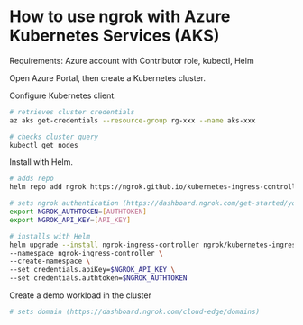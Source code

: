 # How to use ngrok with Azure Kubernetes Services (AKS)

Requirements: Azure account with Contributor role, kubectl, Helm

Open Azure Portal, then create a Kubernetes cluster.

Configure Kubernetes client.

```bash
# retrieves cluster credentials
az aks get-credentials --resource-group rg-xxx --name aks-xxx

# checks cluster query
kubectl get nodes
```

Install with Helm.

```bash
# adds repo
helm repo add ngrok https://ngrok.github.io/kubernetes-ingress-controller

# sets ngrok authentication (https://dashboard.ngrok.com/get-started/your-authtoken, https://dashboard.ngrok.com/api)
export NGROK_AUTHTOKEN=[AUTHTOKEN]
export NGROK_API_KEY=[API_KEY]

# installs with Helm
helm upgrade --install ngrok-ingress-controller ngrok/kubernetes-ingress-controller \
--namespace ngrok-ingress-controller \
--create-namespace \
--set credentials.apiKey=$NGROK_API_KEY \
--set credentials.authtoken=$NGROK_AUTHTOKEN
```

Create a demo workload in the cluster

```bash
# sets domain (https://dashboard.ngrok.com/cloud-edge/domains)
```
